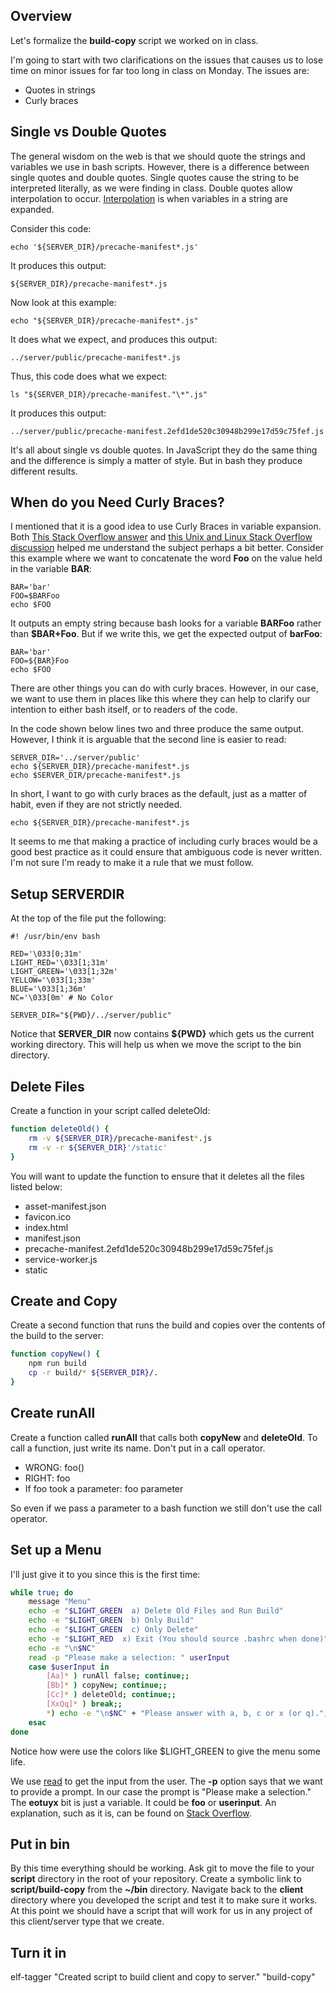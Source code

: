 ## Overview

Let's formalize the **build-copy** script we worked on in class.

I'm going to start with two clarifications on the issues that causes us to lose time on minor issues for far too long in class on Monday. The issues are:

- Quotes in strings
- Curly braces

## Single vs Double Quotes

The general wisdom on the web is that we should quote the strings and variables we use in bash scripts. However, there is a difference between single quotes and double quotes. Single quotes cause the string to be interpreted literally, as we were finding in class. Double quotes allow interpolation to occur. [Interpolation][ip] is when variables in a string are expanded.

 Consider this code:

    echo '${SERVER_DIR}/precache-manifest*.js'

It produces this output:

    ${SERVER_DIR}/precache-manifest*.js

Now look at this example:

    echo "${SERVER_DIR}/precache-manifest*.js"

It does what we expect, and produces this output:

    ../server/public/precache-manifest*.js    

Thus, this code does what we expect:

    ls "${SERVER_DIR}/precache-manifest."\*".js"

It produces this output:

    ../server/public/precache-manifest.2efd1de520c30948b299e17d59c75fef.js    

It's all about single vs double quotes. In JavaScript they do the same thing and the difference is simply a matter of style. But in bash they produce different results.

## When do you Need Curly Braces?

I mentioned that it is a good idea to use Curly Braces in variable expansion. Both [This Stack Overflow answer][so1] and [this Unix and Linux Stack Overflow discussion][ul1] helped me understand the subject perhaps a bit better. Consider this example where we want to concatenate the word **Foo** on the value held in the variable **BAR**:

    BAR='bar'
    FOO=$BARFoo
    echo $FOO

It outputs an empty string because bash looks for a variable **BARFoo** rather than **$BAR+Foo**. But if we write this, we get the expected output of **barFoo**:

    BAR='bar'
    FOO=${BAR}Foo
    echo $FOO

There are other things you can do with curly braces. However, in our case, we want to use them in places like this where they can help to clarify our intention to either bash itself, or to readers of the code.

In the code shown below lines two and three produce the same output. However, I think it is arguable that the second line is easier to read:


    SERVER_DIR='../server/public'
    echo ${SERVER_DIR}/precache-manifest*.js
    echo $SERVER_DIR/precache-manifest*.js

In short, I want to go with curly braces as the default, just as a matter of habit, even if they are not strictly needed.

    echo ${SERVER_DIR}/precache-manifest*.js

It seems to me that making a practice of including curly braces would be a good best practice as it could ensure that ambiguous code is never written. I'm not sure I'm ready to make it a rule that we must follow.

## Setup SERVERDIR

At the top of the file put the following:

```
#! /usr/bin/env bash

RED='\033[0;31m'
LIGHT_RED='\033[1;31m'
LIGHT_GREEN='\033[1;32m'
YELLOW='\033[1;33m'
BLUE='\033[1;36m'
NC='\033[0m' # No Color

SERVER_DIR="${PWD}/../server/public"
```

Notice that **SERVER_DIR** now contains **${PWD}** which gets us the current working directory. This will help us when we move the script to the bin directory.

## Delete Files

Create a function in your script called deleteOld:

```bash
function deleteOld() {
	rm -v ${SERVER_DIR}/precache-manifest*.js
	rm -v -r ${SERVER_DIR}'/static'
}
```

You will want to update the function to ensure that it deletes all the files listed below:

- asset-manifest.json
- favicon.ico
- index.html
- manifest.json
- precache-manifest.2efd1de520c30948b299e17d59c75fef.js
- service-worker.js
- static

## Create and Copy

Create a second function that runs the build and copies over the contents of the build to the server:

```bash
function copyNew() {
	npm run build
	cp -r build/* ${SERVER_DIR}/.
}
```

## Create runAll

Create a function called **runAll** that calls both **copyNew** and **deleteOld**. To call a function, just write its name. Don't put in a call operator.

- WRONG: foo()
- RIGHT: foo
- If foo took a parameter: foo parameter

So even if we pass a parameter to a bash function we still don't use the call operator.

## Set up a Menu

I'll just give it to you since this is the first time:

```bash
while true; do
    message "Menu"    
    echo -e "$LIGHT_GREEN  a) Delete Old Files and Run Build"
    echo -e "$LIGHT_GREEN  b) Only Build"
    echo -e "$LIGHT_GREEN  c) Only Delete"
    echo -e "$LIGHT_RED  x) Exit (You should source .bashrc when done)"
    echo -e "\n$NC"
    read -p "Please make a selection: " userInput
    case $userInput in
        [Aa]* ) runAll false; continue;;
        [Bb]* ) copyNew; continue;;
        [Cc]* ) deleteOld; continue;;
        [XxQq]* ) break;;
        *) echo -e "\n$NC" + "Please answer with a, b, c or x (or q).";;
    esac
done
```

Notice how were use the colors like $LIGHT_GREEN to give the menu some life.

We use [read][rd] to get the input from the user. The **-p** option says that we want to provide a prompt. In our case the prompt is "Please make a selection." The **eotuyx** bit is just a variable. It could be **foo** or **userinput**. An explanation, such as it is, can be found on [Stack Overflow][so-menu].

## Put in bin

By this time everything should be working. Ask git to move the file to your **script** directory in the root of your repository. Create a symbolic link to **script/build-copy** from the **~/bin** directory. Navigate back to the **client** directory where you developed the script and test it to make sure it works. At this point we should have a script that will work for us in any project of this client/server type that we create.

## Turn it in

elf-tagger "Created script to build client and copy to server." "build-copy"

<!---------------------------->
<!-- Links in this document -->
<!---------------------------->

[so1]: https://stackoverflow.com/a/8748880/253576
[ul1]: https://unix.stackexchange.com/questions/4899/var-vs-var-and-to-quote-or-not-to-quote
[so-menu]: [so-menu]
[ip]: https://en.wikipedia.org/wiki/String_interpolation
[rd]: http://tldp.org/LDP/Bash-Beginners-Guide/html/sect_08_02.html
